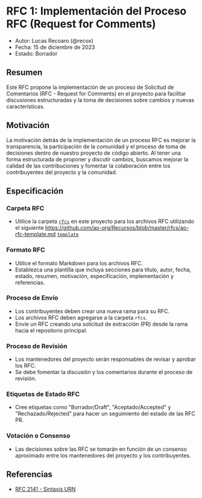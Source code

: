 # RFC 1: Implementación del Proceso RFC (Request for Comments)

- Autor: Lucas Recoaro (@recox)
- Fecha: 15 de diciembre de 2023
- Estado: Borrador

## Resumen

Este RFC propone la implementación de un proceso de Solicitud de Comentarios (RFC -  Request for Comments) en el proyecto para facilitar discusiones estructuradas y la toma de decisiones sobre cambios y nuevas características.

## Motivación

La motivación detrás de la implementación de un proceso RFC es mejorar la transparencia, la participación de la comunidad y el proceso de toma de decisiones dentro de nuestro proyecto de código abierto. Al tener una forma estructurada de proponer y discutir cambios, buscamos mejorar la calidad de las contribuciones y fomentar la colaboración entre los contribuyentes del proyecto y la comunidad.

## Especificación

### Carpeta RFC

- Utilice la carpeta [`rfcs`](./) en este proyecto para los archivos RFC utilizando el siguiente https://github.com/ao-org/Recursos/blob/master/rfcs/ao-rfc-template.md [`template`](./ao-rfc-template.md)

### Formato RFC

- Utilice el formato Markdown para los archivos RFC.
- Establezca una plantilla que incluya secciones para título, autor, fecha, estado, resumen, motivación, especificación, implementación y referencias.

### Proceso de Envío

- Los contribuyentes deben crear una nueva rama para su RFC.
- Los archivos RFC deben agregarse a la carpeta `rfcs`.
- Envíe un RFC creando una solicitud de extracción (PR) desde la rama hacia el repositorio principal.

### Proceso de Revisión

- Los mantenedores del proyecto serán responsables de revisar y aprobar los RFC.
- Se debe fomentar la discusión y los comentarios durante el proceso de revisión.

### Etiquetas de Estado RFC

- Cree etiquetas como "Borrador/Draft", "Aceptado/Accepted" y "Rechazado/Rejected" para hacer un seguimiento del estado de las RFC PR.

### Votación o Consenso

- Las decisiones sobre las RFC se tomarán en función de un consenso aproximado entre los mantenedores del proyecto y los contribuyentes.

## Referencias

- [RFC 2141 - Sintaxis URN](https://tools.ietf.org/html/rfc2141)

